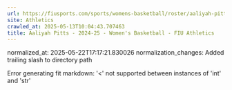 ```yaml
---
url: https://fiusports.com/sports/womens-basketball/roster/aaliyah-pitts/12968/
site: Athletics
crawled_at: 2025-05-13T10:04:43.707463
title: Aaliyah Pitts - 2024-25 - Women's Basketball - FIU Athletics
---
```

normalized_at: 2025-05-22T17:17:21.830026
normalization_changes: Added trailing slash to directory path

Error generating fit markdown: '<' not supported between instances of 'int' and 'str'